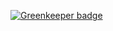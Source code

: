 
[![Greenkeeper badge](https://badges.greenkeeper.io/vitormalencar/react-test1.svg)](https://greenkeeper.io/)
